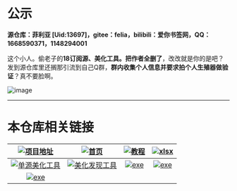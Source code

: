 # 公示

**源仓库：菲利亚 [Uid:13697]，gitee：felia，bilibili：爱你书签网，QQ：1668590371，1148294001**

这个小人。偷老子的**18订阅源、美化工具。把作者全删了**，改改就是你的是吧？发到源仓库里还搁那引流到自己Q群，**群内收集个人信息并要求拍个人生殖器做验证**？真不要脸啊。

![image](https://gitee.com/ifwlzs/img/raw/master/img/146641534-428d461b-5dbc-44d0-ac4a-a92a237f36b1.png)


---



# 本仓库相关链接

| [![项目地址](https://img.shields.io/badge/GitHub-项目地址-66ccff)](https://github.com/oli-fa/YueDuBackup/) | [![首页](https://img.shields.io/badge/首页-首页-E5C681)](https://oli-fa.github.io/YueDuBackup/) | [![教程](https://img.shields.io/badge/教程-小白入门-46954A)](https://oli-fa.github.io/YueDuBackup/) | [![xlsx](https://img.shields.io/badge/下载-资源整理-red)](https://github.com/oli-fa/YueDuBackup/blob/master/%E6%95%B0%E6%8D%AE%E6%95%B4%E7%90%86.xlsx) |
| :----------------------------------------------------------: | :----------------------------------------------------------: | :----------------------------------------------------------: | :----------------------------------------------------------: |
| [![单源美化工具](https://img.shields.io/badge/工具-单源美化发现-015DA0)](https://oli-fa.github.io/YueDuBackup/tool) | [![美化发现工具](https://img.shields.io/badge/工具-批量美化发现-015DA0)](https://oli-fa.github.io/YueDuBackup/tool1) | [![exe](https://img.shields.io/badge/exe-书源校验工具-015DA0)](https://github.com/oli-fa/YueDuBackup/tree/master/Tool/checkBookSource.exe) | [![exe](https://img.shields.io/badge/exe-批量美化发现-015DA0)](https://github.com/oli-fa/YueDuBackup/tree/master/Tool/toBeautify.exe) |
|[![exe](https://img.shields.io/badge/releases-版本发布-aec7ec)](https://github.com/oli-fa/YueDuBackup/releases) |